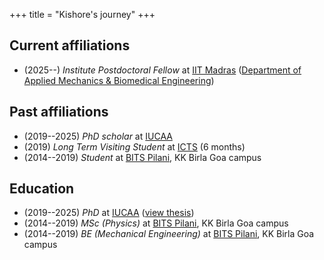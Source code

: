 +++
title = "Kishore's journey"
+++

## Current affiliations

- (2025--) *Institute Postdoctoral Fellow* at [IIT Madras](https://www.iitm.ac.in/) ([Department of Applied Mechanics & Biomedical Engineering](https://apm.iitm.ac.in/home))

## Past affiliations

- (2019--2025) *PhD scholar* at [IUCAA](https://www.iucaa.in/)
- (2019) *Long Term Visiting Student* at [ICTS](https://www.icts.res.in) (6 months)
- (2014--2019) *Student* at [BITS Pilani](https://www.bits-pilani.ac.in/goa/), KK Birla Goa campus

## Education

- (2019--2025) *PhD* at [IUCAA](https://www.iucaa.in/) ([view thesis](/blog/phd_thesis))
- (2014--2019) *MSc (Physics)* at [BITS Pilani](https://www.bits-pilani.ac.in/goa/), KK Birla Goa campus
- (2014--2019) *BE (Mechanical Engineering)* at [BITS Pilani](https://www.bits-pilani.ac.in/goa/), KK Birla Goa campus
